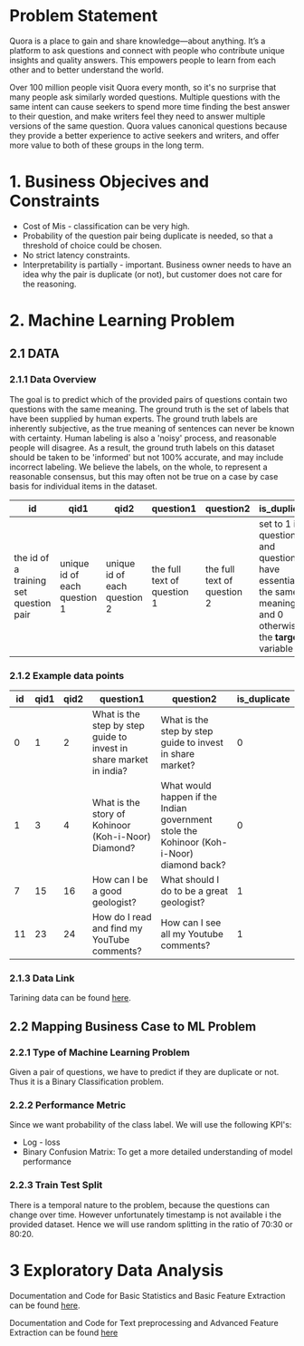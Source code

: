 # Problem Statement
Quora is a place to gain and share knowledge—about anything. It’s a platform to ask questions and connect with people who contribute unique insights and quality answers. This empowers people to learn 
from each other and to better understand the world.

Over 100 million people visit Quora every month, so it's no surprise that many people ask similarly worded questions. Multiple questions with the same intent can cause seekers to spend more time finding 
the best answer to their question, and make writers feel they need to answer multiple versions of the same question. Quora values canonical questions because they provide a better experience to active 
seekers and writers, and offer more value to both of these groups in the long term.


# 1. Business Objecives and Constraints
- Cost of Mis - classification can be very high.
- Probability of the question pair being duplicate is needed,
 so that a threshold of choice could be chosen.
- No strict latency constraints.
- Interpretability is partially - important. Business owner needs to have an idea why the pair is duplicate (or not), but customer does not care for the reasoning.


# 2. Machine Learning Problem

## 2.1 DATA

### 2.1.1 Data Overview
The goal is to predict which of the provided pairs of questions contain two questions with the same meaning. The ground truth is the set of labels that have been supplied by human experts. The ground truth labels are inherently subjective, as the true meaning of sentences can never be known with certainty. Human labeling is also a 'noisy' process, and reasonable people will disagree. As a result, the ground truth labels on this dataset should be taken to be 'informed' but not 100% accurate, and may include incorrect labeling. We believe the labels, on the whole, to represent a reasonable consensus, but this may often not be true on a case by case basis for individual items in the dataset.

id | qid1 | qid2 | question1 | question2 | is_duplicate
---|------|------|-----------|-----------|-------------
the id of a training set question pair | unique id of each question 1 | unique id of each question 2 | the full text of question 1 | the full text of question 2 |set to 1 if question1 and question2 have essentially the same meaning, and 0 otherwise. the **target** variable

### 2.1.2 Example data points
id | qid1 | qid2 | question1 | question2 | is_duplicate
---|------|------|-----------|-----------|-------------
0 | 1 | 2 | What is the step by step guide to invest in share market in india? | What is the step by step guide to invest in share market?| 0
1|3|4|What is the story of Kohinoor (Koh-i-Noor) Diamond?|What would happen if the Indian government stole the Kohinoor (Koh-i-Noor) diamond back?|0
7|15|16|How can I be a good geologist?|What should I do to be a great geologist?|1
11|23|24|How do I read and find my YouTube comments?|How can I see all my Youtube comments?|1

### 2.1.3 Data Link
Tarining data can be found [here](data/train.csv).

## 2.2 Mapping Business Case to ML Problem

### 2.2.1 Type of Machine Learning Problem
Given a pair of questions, we have to predict if they are duplicate or not. Thus it is a Binary Classification problem.

### 2.2.2 Performance Metric
Since we want probability of the class label. We will use the following KPI's:
- Log - loss
- Binary Confusion Matrix: To get a more detailed understanding of model performance
 
### 2.2.3 Train Test Split
There is a temporal nature to the problem, because the questions can 
change over time. However unfortunately timestamp is not available i the 
provided dataset. Hence we will use random splitting in the ratio of 
70:30 or 80:20.


# 3 Exploratory Data Analysis

Documentation and Code for Basic Statistics and Basic Feature Extraction can be found [here](notebooks/1_Quora.ipynb).

Documentation and Code for Text preprocessing and Advanced Feature Extraction can be found [here](notebooks/2_Quora_Preprocessing.ipynb)
